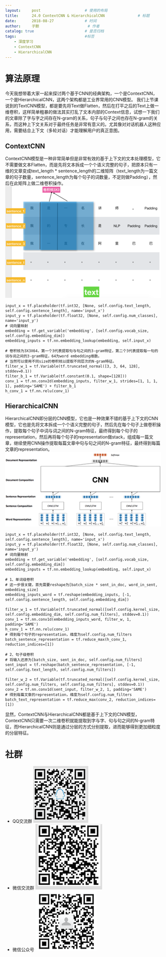 ```yaml
---
layout:     post   				    # 使用的布局
title:      24.0 ContextCNN & HierarchicalCNN 				# 标题 
date:       2018-08-27 				# 时间
author:     子颢 						# 作者
catalog: true 						# 是否归档
tags:								#标签
    - 深度学习
    - ContextCNN
    - HierarchicalCNN
---
```


# 算法原理

今天我想带着大家一起来探讨两个基于CNN的经典架构，一个是ContextCNN，一个是HierarchicalCNN，这两个架构都是工业界常用的CNN模型。
我们上节课说到的TextCNN模型，都是要先将Text做Flatten，然后在打平之后的Text上做一维卷积，这样简单粗暴的做法其实打乱了文本内部的Context信息，试想一下我们的文章除了字与字之间存在N-gram的关系，句子与句子之间也存在N-gram的关系，而这种上下文关系对于最终任务是非常有意义的。尤其像对对话机器人这种应用，需要结合上下文（多轮对话）才能理解用户的真正意图。

## ContextCNN

ContextCNN模型是一种非常简单但是非常有效的基于上下文的文本处理模型，它不需要做文本Flatten，而是先将文本拆成一个个语义完整的句子，把原本只有一维的文章变成text_length * sentence_length的二维矩阵（text_length为一篇文章的句子数量，sentence_length为每个句子的词数量，不足则做Padding），然后在此矩阵上做二维卷积操作。
![HCNN](/img/HCNN-01.png)
```
input_x = tf.placeholder(tf.int32, [None, self.config.text_length, self.config.sentence_length], name='input_x')
input_y = tf.placeholder(tf.float32, [None, self.config.num_classes], name='input_y')
# 词向量映射
embedding = tf.get_variable('embedding', [self.config.vocab_size, self.config.embedding_dim])
embedding_inputs = tf.nn.embedding_lookup(embedding, self.input_x)

# 卷积核为3X3X64，第一个3代表提取句与句之间的3-gram特征，第二个3代表提取每一句的词与词之间的3-gram特征，64为word embedding维数。
# 当然可以使用不同size的卷积核以提取不同层次的N-gram特征。
filter_w_1 = tf.Variable(tf.truncated_normal([3, 3, 64, 128], stddev=0.1))
filter_b_1 = tf.Variable(tf.constant(0.1, shape=[128]))
conv_1 = tf.nn.conv2d(embedding_inputs, filter_w_1, strides=[1, 1, 1, 1], padding='SAME') + filter_b_1
h_conv_1 = tf.nn.relu(conv_1)
```

## HierarchicalCNN

HierarchicalCNN即分层的CNN模型，它也是一种效果不错的基于上下文的CNN模型，它也是先将文本拆成一个个语义完整的句子，然后先在每个句子上做卷积操作，提取每个句子中词与词之间的N-gram特征，最终得到每个句子的representation，然后再将每个句子的representation做stack，组成每一篇文章，继续使用CNN操作提取每篇文章中句与句之间的N-gram特征，最终得到每篇文章的representation。
![HCNN](/img/HCNN-02.png)
```
input_x = tf.placeholder(tf.int32, [None, self.config.text_length, self.config.sentence_length], name='input_x')
input_y = tf.placeholder(tf.float32, [None, self.config.num_classes], name='input_y')
# 词向量映射
embedding = tf.get_variable('embedding', [self.config.vocab_size, self.config.embedding_dim])
embedding_inputs = tf.nn.embedding_lookup(embedding, self.input_x)

# 1、单词级卷积
# 这一步很关键，首先需要reshape为[batch_size * sent_in_doc, word_in_sent, embedding_size]
embedding_inputs_word = tf.reshape(embedding_inputs, [-1, self.config.sentence_length, self.config.embedding_dim])

filter_w_1 = tf.Variable(tf.truncated_normal([self.config.kernel_size, self.config.embedding_dim, self.config.num_filters], stddev=0.1))
conv_1 = tf.nn.conv1d(embedding_inputs_word, filter_w, 1, padding='SAME')
h_conv_1 = tf.nn.relu(conv_1)
# 得到每个句子的representation，维度为self.config.num_filters
batch_sentence_representation = tf.reduce_max(h_conv_1, reduction_indices=[1])

# 2、句子级卷积
# 将输入还原为[batch_size, sent_in_doc, self.config.num_filters]
sent_input = tf.reshape(batch_sentence_representation, [-1, self.config.text_length, self.config.num_filters])

filter_w_2 = tf.Variable(tf.truncated_normal([self.config.kernel_size, self.config.num_filters, self.config.num_filters], stddev=0.1))
conv_2 = tf.nn.conv1d(sent_input, filter_w_2, 1, padding='SAME')
# 得到每篇文章的representation，维度为self.config.num_filters
batch_text_representation = tf.reduce_max(conv_2, reduction_indices=[1])
```

显然，ContextCNN与HierarchicalCNN都是基于上下文的CNN模型，ContextCNN只需要一次二维卷积就能提取到字与字、句与句之间的N-gram特征，而HierarchicalCNN则是通过分层的方式分别提取，进而能够得到更加细粒度的分层特征。

# 社群

- QQ交流群
	![562929489](/img/qq_ewm.png)
- 微信交流群
	![562929489](/img/wx_ewm.png)
- 微信公众号
	![562929489](/img/wxgzh_ewm.png)